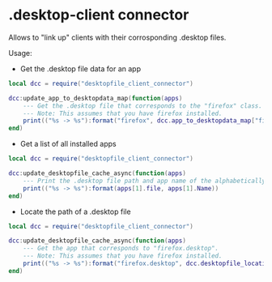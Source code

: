 # .desktop-client connector

Allows to "link up" clients with their corrosponding .desktop files.

Usage:

 - Get the .desktop file data for an app
```lua
local dcc = require("desktopfile_client_connector")

dcc:update_app_to_desktopdata_map(function(apps)
	--- Get the .desktop file that corresponds to the "firefox" class.
	--- Note: This assumes that you have firefox installed.
	print(("%s -> %s"):format("firefox", dcc.app_to_desktopdata_map["firefox"].Name))
end)
```

 - Get a list of all installed apps
```lua
local dcc = require("desktopfile_client_connector")

dcc:update_desktopfile_cache_async(function(apps)
	--- Print the .desktop file path and app name of the alphabetically first app
	print(("%s -> %s"):format(apps[1].file, apps[1].Name))
end)
```

 - Locate the path of a .desktop file
```lua
local dcc = require("desktopfile_client_connector")

dcc:update_desktopfile_cache_async(function(apps)
	--- Get the app that corresponds to "firefox.desktop".
	--- Note: This assumes that you have firefox installed.
	print(("%s -> %s"):format("firefox.desktop", dcc.desktopfile_location_cache["firefox.desktop"].file))
end)
```
